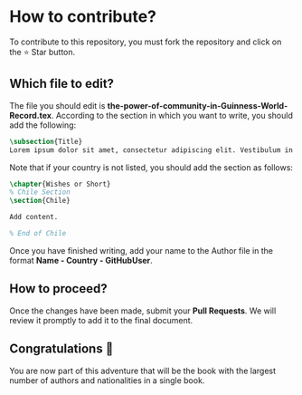 # How to contribute?

To contribute to this repository, you must fork the repository and click on the ⭐️ Star button.

## Which file to edit?

The file you should edit is __the-power-of-community-in-Guinness-World-Record.tex__. According to the section in which you want to write, you should add the following:

```latex
\subsection{Title}
Lorem ipsum dolor sit amet, consectetur adipiscing elit. Vestibulum in nisl augue. Mauris venenatis laoreet magna vitae blandit. Aliquam lectus neque, rhoncus eu vehicula in, tristique sit amet lectus. Quisque sollicitudin feugiat orci in euismod. Aenean at tristique tellus. Etiam feugiat nulla sed diam fringilla, non commodo massa tincidunt. Ut vel augue varius, sollicitudin leo non, lobortis mi.
````

Note that if your country is not listed, you should add the section as follows:

```latex
\chapter{Wishes or Short}
% Chile Section
\section{Chile}

Add content.

% End of Chile
````

Once you have finished writing, add your name to the Author file in the format __Name - Country - GitHubUser__.

## How to proceed?

Once the changes have been made, submit your __Pull Requests__. We will review it promptly to add it to the final document.

## Congratulations 🎉

You are now part of this adventure that will be the book with the largest number of authors and nationalities in a single book.